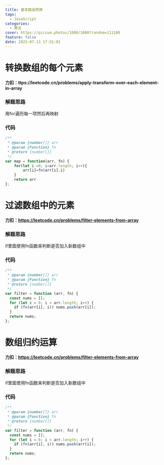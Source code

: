 ```yaml
---
title: 基本数组转换
tags:
  - JavaScript
categories:
  - 算法
cover: https://picsum.photos/1080/1080?random=111100
feature: false
date: 2023-07-13 17:51:01
---
```




# **转换数组的每个元素**
**力扣：ttps://leetcode.cn/problems/apply-transform-over-each-element-in-array**

### 解题思路
用for遍历每一项然后再映射


### 代码

```javascript
/**
 * @param {number[]} arr
 * @param {Function} fn
 * @return {number[]}
 */
var map = function(arr, fn) {
    for(let i =0; i<arr.length; i++){
        arr[i]=fn(arr[i],i)
    }
    return arr
};
```

# **过滤数组中的元素**
**力扣：https://leetcode.cn/problems/filter-elements-from-array**

### 解题思路
if里面使用fn函数来判断是否加入新数组中

### 代码

```javascript
/**
 * @param {number[]} arr
 * @param {Function} fn
 * @return {number[]}
 */
var filter = function (arr, fn) {
  const nums = [];
  for (let i = 0; i < arr.length; i++) {
    if (fn(arr[i], i)) nums.push(arr[i]);
  }
  return nums;
};
```
# **数组归约运算**
**力扣：https://leetcode.cn/problems/filter-elements-from-array**

### 解题思路
if里面使用fn函数来判断是否加入新数组中

### 代码

```javascript
/**
 * @param {number[]} arr
 * @param {Function} fn
 * @return {number[]}
 */
var filter = function (arr, fn) {
  const nums = [];
  for (let i = 0; i < arr.length; i++) {
    if (fn(arr[i], i)) nums.push(arr[i]);
  }
  return nums;
};
```
